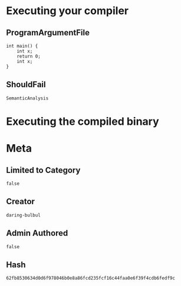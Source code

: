 # Executing your compiler

## ProgramArgumentFile

```
int main() {
    int x;
    return 0;
    int x;
}
```

## ShouldFail

```
SemanticAnalysis
```

# Executing the compiled binary

# Meta

## Limited to Category

```
false
```

## Creator

```
daring-bulbul
```

## Admin Authored

```
false
```

## Hash

```
62fb8530634d0d6f978046b0e8a86fcd235fcf16c44faa0e6f39f4cdb6fedf9c
```
